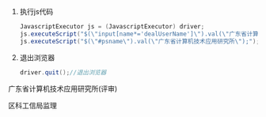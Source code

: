 

1. 执行js代码

   ```java
   JavascriptExecutor js = (JavascriptExecutor) driver;
   js.executeScript("$(\"input[name*='dealUserName']\").val(\"广东省计算机技术应用研究所\");");   //注意引号问题
   js.executeScript("$(\"#psname\").val(\"广东省计算机技术应用研究所\");");
   ```

2. 退出浏览器

   ```java
   driver.quit();//退出浏览器
   ```







广东省计算机技术应用研究所(评审)



区科工信局监理